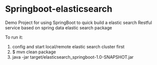 # Springboot-elasticsearch
Demo Project for using SpringBoot to quick build a elastic search Restful service based on spring data elastic search package

To run it:
1. config and start local/remote elastic search cluster first
2. $ mvn clean package
3. java -jar target/elasticsearch_springboot-1.0-SNAPSHOT.jar
